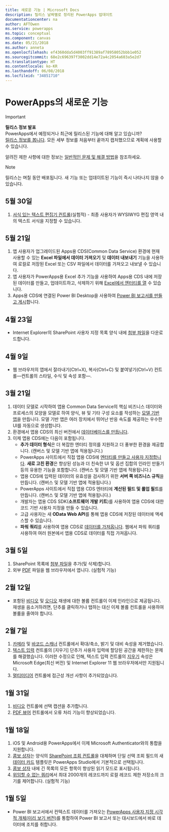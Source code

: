 ```yaml
---
title: 새로운 기능 | Microsoft Docs
description: 릴리스 날짜별로 정리된 PowerApps 업데이트
documentationcenter: na
author: AFTOwen
ms.service: powerapps
ms.topic: conceptual
ms.component: canvas
ms.date: 05/21/2018
ms.author: anneta
ms.openlocfilehash: ef4360dda5d4003ff91389af78958052bbb1e052
ms.sourcegitcommit: 68e2c696397f3002dd14e72a4c2054a603a5e2d7
ms.translationtype: HT
ms.contentlocale: ko-KR
ms.lasthandoff: 06/08/2018
ms.locfileid: "34851710"
---
```

# <a name="whats-new-in-powerapps"></a>PowerApps의 새로운 기능
> [!IMPORTANT]
> **릴리스 정보 발표**<br>
> PowerApps에서 예정되거나 최근에 릴리스된 기능에 대해 알고 있습니까?<br>
[릴리스 정보를 봅니다](https://docs.microsoft.com/en-us/business-applications-release-notes/april18/powerapps/overview). 모든 세부 정보를 처음부터 끝까지 캡처했으므로 계획에 사용할 수 있습니다.

알려진 제한 사항에 대한 정보는 [일반적인 문제 및 해결 방법](common-issues-and-resolutions.md)을 참조하세요.

> [!NOTE]
> 릴리스는 며칠 동안 배포됩니다. 새 기능 또는 업데이트된 기능이 즉시 나타나지 않을 수 있습니다.

## <a name="may-30"></a>5월 30일
1. [서식 있는 텍스트 편집기 컨트롤](controls/control-richtexteditor.md)(실험적) - 최종 사용자가 WYSIWYG 편집 영역 내의 텍스트 서식을 지정할 수 있습니다. 

## <a name="may-21"></a>5월 21일
1. 앱 사용자가 업그레이드된 Apps용 CDS(Common Data Service) 환경에 현재 사용할 수 있는 **Excel 파일에서 데이터 가져오기** 및 **데이터 내보내기** 기능을 사용하여 로컬로 저장된 Excel 또는 CSV 파일에서 데이터를 가져오고 내보낼 수 있습니다. 
1. 앱 사용자가 PowerApps용 Excel 추가 기능을 사용하여 Apps용 CDS 내에 저장된 데이터를 만들고, 업데이트하고, 삭제하기 위해 [Excel에서 엔터티를 열](../common-data-service/data-platform-excel-addin.md) 수 있습니다. 
1. Apps용 CDS에 연결된 Power BI Desktop을 사용하여 [Power BI 보고서를 만들고 게시](../common-data-service/data-platform-powerbi-connector.md)합니다. 

## <a name="april-23"></a>4월 23일
* Internet Explorer의 SharePoint 사용자 지정 목록 양식 내에 [첨부 파일](controls/control-attachments.md)을 다운로드합니다.

## <a name="april-9"></a>4월 9일
* 웹 브라우저의 앱에서 잘라내기(Ctrl+X), 복사(Ctrl+C) 및 붙여넣기(Ctrl+V) 컨트롤&mdash;컨트롤의 스타일, 수식 및 속성 포함&mdash;.

## <a name="march-21"></a>3월 21일
1. 데이터 모델로 시작하여 앱용 Common Data Service의 핵심 비즈니스 데이터와 프로세스의 모양을 모델로 하여 양식, 뷰 및 기타 구성 요소를 작성하는 [모델 기반 앱](../model-driven-apps/model-driven-app-overview.md)을 만듭니다. 모델 기반 앱은 여러 장치에서 뛰어난 반응 속도를 제공하는 우수한 UI를 자동으로 생성합니다.
2. 환경에서 앱용 CDS의 최신 버전에서 [데이터베이스를 만듭니다](../../administrator/create-database.md).
3. 이제 앱용 CDS에는 다음이 포함됩니다.
    - **추가 데이터 형식**은 더 복잡한 엔터티 정의를 지원하고 더 풍부한 환경을 제공합니다. (캔버스 및 모델 기반 앱에 적용됩니다.)
    - PowerApps 사이트에서 직접 앱용 CDS에 [엔터티를 만들고 사용자 지정합니다](../common-data-service/data-platform-create-entity.md). **새로 고친 환경**은 향상된 성능과 더 친숙한 UI 및 옵션 집합의 인라인 만들기 등의 유용한 기능을 포함합니다. (캔버스 및 모델 기반 앱에 적용됩니다.)
    - 앱용 CDS에 입력된 데이터의 유효성을 검사하기 위한 **서버 쪽 비즈니스 규칙**을 만듭니다. (캔버스 및 모델 기반 앱에 적용됩니다.)
    - PowerApps 사이트에서 직접 앱용 CDS 엔터티에 **계산된 필드 및 롤업 필드**를 만듭니다. (캔버스 및 모델 기반 앱에 적용됩니다.)  
    - 개발자는 앱용 CDS SDK(**소프트웨어 개발 키트**)를 사용하여 앱용 CDS에 대한 코드 기반 사용자 지정을 만들 수 있습니다.
    - 고급 사용자는 새 **OData Web API**를 통해 앱용 CDS에 저장된 데이터에 액세스할 수 있습니다.
    - **파워 쿼리**를 사용하여 앱용 CDS로 [데이터를 가져옵니다](../common-data-service/data-platform-cds-newentity-pq.md). 웹에서 파워 쿼리를 사용하여 여러 원본에서 앱용 CDS로 데이터를 직접 가져옵니다.

## <a name="march-5"></a>3월 5일
1. SharePoint 목록에 [첨부 파일](controls/control-attachments.md)을 추가(및 삭제)합니다.
2. 외부 [PDF](controls/control-pdf-viewer.md) 파일을 웹 브라우저에서 엽니다. (실험적 기능)

## <a name="feb-12"></a>2월 12일
* 포함된 [비디오](controls/control-audio-video.md) 및 [오디오](controls/control-audio-video.md) 재생에 대한 볼륨 컨트롤이 이제 인라인으로 제공됩니다. 재생을 음소거하려면, 단추를 클릭하거나 탭하는 대신 이제 볼륨 컨트롤을 사용하여 볼륨을 줄여야 합니다.

## <a name="feb-7"></a>2월 7일
1. [카메라](controls/control-camera.md) 및 [바코드 스캐너](controls/control-barcodescanner.md) 컨트롤에서 확대/축소, 밝기 및 대비 속성을 제거했습니다.
2. [텍스트 입력](controls/control-text-input.md) 컨트롤의 [지우기] 단추가 사용자 입력에 할당된 공간을 제한하는 문제를 해결했습니다. 이러한 수정으로 인해, 텍스트 입력 컨트롤의 [지우기](controls/control-text-input.md#additional-properties) 속성은 Microsoft Edge(최신 버전) 및 Internet Explorer 11 웹 브라우저에서만 지원됩니다.
3. [멀티미디어](add-images-pictures-audio-video.md) 컨트롤에 접근성 개선 사항이 추가되었습니다.

## <a name="jan-31"></a>1월 31일
1. [비디오](controls/control-audio-video.md) 컨트롤에 선택 캡션을 추가합니다.
2. [PDF 뷰어](controls/control-pdf-viewer.md) 컨트롤에서 오류 처리 기능이 향상되었습니다.

## <a name="jan-18"></a>1월 18일
1. iOS 및 Android용 PowerApps에서 이제 Microsoft Authenticator와의 통합을 지원합니다.
2. [콤보 상자](controls/control-combo-box.md)는 양식의 [SharePoint 조회 컨트롤](sharepoint-lookup-fields.md)을 대체하며 단일 선택 조회 필드의 새 [데이터 카드](working-with-cards.md) 템플릿은 PowerApps Studio에서 기본적으로 선택됩니다.
3. [콤보 상자](controls/control-combo-box.md) 내에 긴 목록의 모든 항목이 향상된 읽기 모드로 표시됩니다.
4. [위임할 수 없는 쿼리](delegation-overview.md#non-delegable-limits)에서 최대 2000개의 레코드까지 로컬 레코드 제한 저장소의 크기를 제어합니다. (실험적 기능)

## <a name="jan-5"></a>1월 5일
* Power BI 보고서에서 컨텍스트 데이터를 가져오는 [PowerApps 사용자 지정 시각적 개체(미리 보기 버전)](https://powerapps.microsoft.com/blog/powerbi-powerapps-visual/)를 통합하여 Power BI 보고서 또는 대시보드에서 바로 데이터에 조치를 취합니다.
